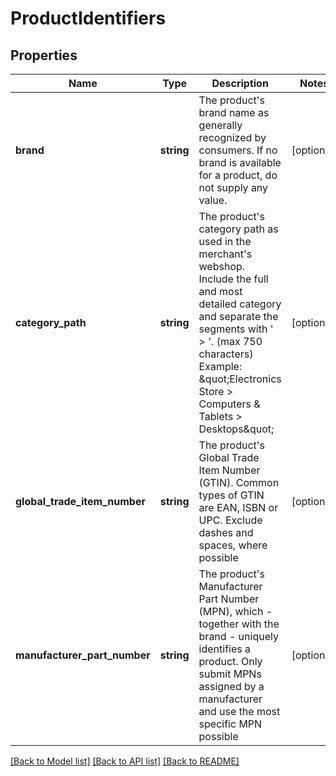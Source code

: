 # ProductIdentifiers

## Properties
Name | Type | Description | Notes
------------ | ------------- | ------------- | -------------
**brand** | **string** | The product&#39;s brand name as generally recognized by consumers. If no brand is available for a product, do not supply any value. | [optional] 
**category_path** | **string** | The product&#39;s category path as used in the merchant&#39;s webshop. Include the full and most detailed category and separate the segments with &#39; &gt; &#39;. (max 750 characters)  Example: \&quot;Electronics Store &gt; Computers &amp; Tablets &gt; Desktops\&quot; | [optional] 
**global_trade_item_number** | **string** | The product&#39;s Global Trade Item Number (GTIN). Common types of GTIN are EAN, ISBN or UPC. Exclude dashes and spaces, where possible | [optional] 
**manufacturer_part_number** | **string** | The product&#39;s Manufacturer Part Number (MPN), which - together with the brand - uniquely identifies a product. Only submit MPNs assigned by a manufacturer and use the most specific MPN possible | [optional] 

[[Back to Model list]](../README.md#documentation-for-models) [[Back to API list]](../README.md#documentation-for-api-endpoints) [[Back to README]](../README.md)



